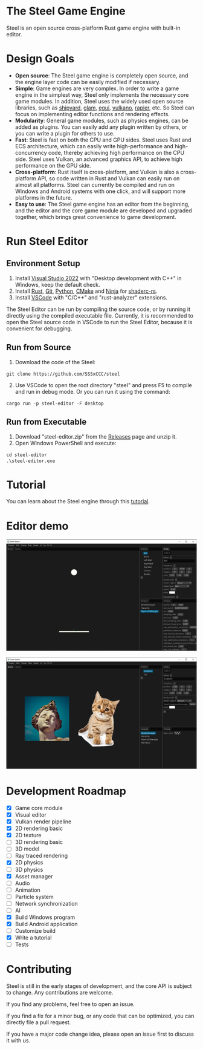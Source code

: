 # The Steel Game Engine

Steel is an open source cross-platform Rust game engine with built-in editor.

# Design Goals

* **Open source**: The Steel game engine is completely open source, and the engine layer code can be easily modified if necessary.
* **Simple**: Game engines are very complex. In order to write a game engine in the simplest way, Steel only implements the necessary core game modules. In addition, Steel uses the widely used open source libraries, such as [shipyard][shipyard], [glam][glam], [egui][egui], [vulkano][vulkano], [rapier][rapier], etc. So Steel can focus on implementing editor functions and rendering effects.
* **Modularity**: General game modules, such as physics engines, can be added as plugins. You can easily add any plugin written by others, or you can write a plugin for others to use.
* **Fast**: Steel is fast on both the CPU and GPU sides. Steel uses Rust and ECS architecture, which can easily write high-performance and high-concurrency code, thereby achieving high performance on the CPU side. Steel uses Vulkan, an advanced graphics API, to achieve high performance on the GPU side.
* **Cross-platform**: Rust itself is cross-platform, and Vulkan is also a cross-platform API, so code written in Rust and Vulkan can easily run on almost all platforms. Steel can currently be compiled and run on Windows and Android systems with one click, and will support more platforms in the future.
* **Easy to use**: The Steel game engine has an editor from the beginning, and the editor and the core game module are developed and upgraded together, which brings great convenience to game development.

# Run Steel Editor

## Environment Setup

1. Install [Visual Studio 2022][Visual Studio 2022] with "Desktop development with C++" in Windows, keep the default check.
2. Install [Rust][Rust], [Git][Git], [Python][Python], [CMake][CMake] and [Ninja][Ninja] for [shaderc-rs][shaderc-rs].
3. Install [VSCode][VSCode] with "C/C++" and "rust-analyzer" extensions.

The Steel Editor can be run by compiling the source code, or by running it directly using the compiled executable file. Currently, it is recommended to open the Steel source code in VSCode to run the Steel Editor, because it is convenient for debugging.

## Run from Source

1. Download the code of the Steel:
```
git clone https://github.com/SSSxCCC/steel
```
2. Use VSCode to open the root directory "steel" and press F5 to compile and run in debug mode. Or you can run it using the command:
```
cargo run -p steel-editor -F desktop
```

## Run from Executable

1. Download "steel-editor.zip" from the [Releases][Releases] page and unzip it.
2. Open Windows PowerShell and execute:
```
cd steel-editor
.\steel-editor.exe
```

# Tutorial

You can learn about the Steel engine through this [tutorial](tutorial/eng/1-introduction.md).

# Editor demo

![image](demo/demo.png)

![image](demo/texture.png)

# Development Roadmap

- [x] Game core module
- [x] Visual editor
- [x] Vulkan render pipeline
- [x] 2D rendering basic
- [x] 2D texture
- [ ] 3D rendering basic
- [ ] 3D model
- [ ] Ray traced rendering
- [x] 2D physics
- [ ] 3D physics
- [x] Asset manager
- [ ] Audio
- [ ] Animation
- [ ] Particle system
- [ ] Network synchronization
- [ ] AI
- [x] Build Windows program
- [x] Build Android application
- [ ] Customize build
- [x] Write a tutorial
- [ ] Tests

# Contributing

Steel is still in the early stages of development, and the core API is subject to change. Any contributions are welcome.

If you find any problems, feel free to open an issue.

If you find a fix for a minor bug, or any code that can be optimized, you can directly file a pull request.

If you have a major code change idea, please open an issue first to discuss it with us.

[shipyard]: https://github.com/leudz/shipyard
[glam]: https://github.com/bitshifter/glam-rs
[egui]: https://github.com/emilk/egui
[vulkano]: https://github.com/vulkano-rs/vulkano
[rapier]: https://rapier.rs/
[Rust]: https://www.rust-lang.org/
[Git]: https://git-scm.com/
[Python]: https://www.python.org/
[CMake]: https://cmake.org/
[Ninja]: https://github.com/ninja-build/ninja/releases
[shaderc-rs]: https://github.com/google/shaderc-rs
[Visual Studio 2022]: https://visualstudio.microsoft.com/vs/
[VSCode]: https://code.visualstudio.com/
[Releases]: https://github.com/SSSxCCC/steel/releases
